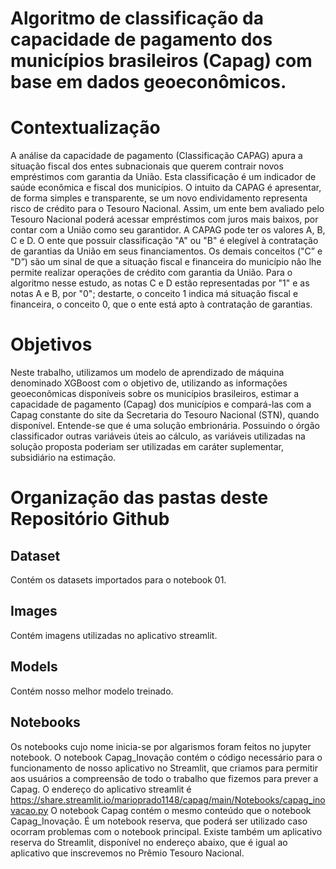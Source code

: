 # Algoritmo de classificação da capacidade de pagamento dos municípios brasileiros (Capag) com base em dados geoeconômicos.

# Contextualização
A análise da capacidade de pagamento (Classificação CAPAG) apura a situação fiscal dos entes subnacionais que querem contrair novos empréstimos com garantia da União. Esta classificação é um indicador de saúde econômica e fiscal dos municípios.
O intuito da CAPAG é apresentar, de forma simples e transparente, se um novo endividamento representa risco de crédito para o Tesouro Nacional. Assim, um ente bem avaliado pelo Tesouro Nacional poderá acessar empréstimos com juros mais baixos, por contar com a União como seu garantidor.
A CAPAG pode ter os valores A, B, C e D.
O ente que possuir classificação "A" ou "B" é elegível à contratação de garantias da União em seus financiamentos. Os demais conceitos ("C” e "D”) são um sinal de que a situação fiscal e financeira do município não lhe permite realizar operações de crédito com garantia da União.
Para o algoritmo nesse estudo, as notas C e D estão representadas por "1" e as notas A e B, por "0"; destarte, o conceito 1 indica má situação fiscal e financeira, o conceito 0, que o ente está apto à contratação de garantias.

# Objetivos
Neste trabalho, utilizamos um modelo de aprendizado de máquina denominado XGBoost com o objetivo de, utilizando as informações geoeconômicas disponíveis sobre os municípios brasileiros, estimar a capacidade de pagamento (Capag) dos municípios e compará-las com a Capag constante do site da Secretaria do Tesouro Nacional (STN), quando disponível.
Entende-se que é uma solução embrionária. Possuindo o órgão classificador outras variáveis úteis ao cálculo, as variáveis utilizadas na solução proposta poderiam ser utilizadas em caráter suplementar, subsidiário na estimação.

# Organização das pastas deste Repositório Github
## Dataset
Contém os datasets importados para o notebook 01.

## Images
Contém imagens utilizadas no aplicativo streamlit.

## Models
Contém nosso melhor modelo treinado.

## Notebooks
Os notebooks cujo nome inicia-se por algarismos foram feitos no jupyter notebook.
O notebook Capag_Inovação contém o código necessário para o funcionamento de nosso aplicativo no Streamlit, que criamos para permitir aos usuários a compreensão de todo o trabalho que fizemos para prever a Capag.
O endereço do aplicativo streamlit é https://share.streamlit.io/marioprado1148/capag/main/Notebooks/capag_inovacao.py
O notebook Capag contém o mesmo conteúdo que o notebook Capag_Inovação. É um notebook reserva, que poderá ser utilizado caso ocorram problemas com o notebook principal.
Existe também um aplicativo reserva do Streamlit, disponível no endereço abaixo, que é igual ao aplicativo que inscrevemos no Prêmio Tesouro Nacional.

